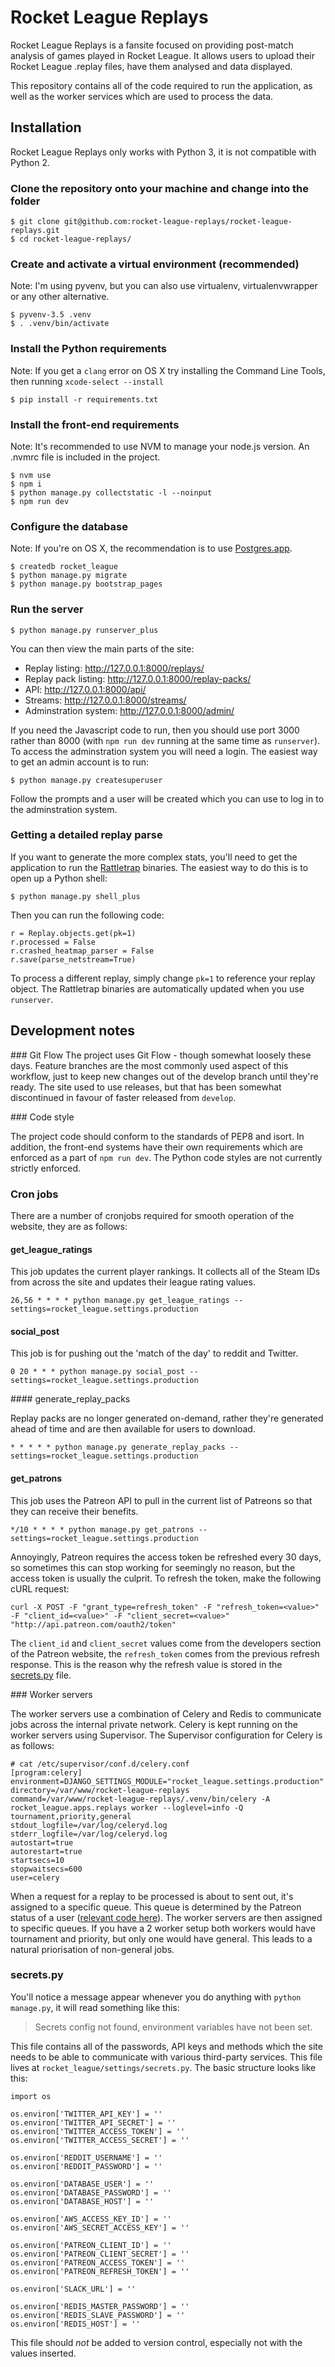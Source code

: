# Rocket League Replays

Rocket League Replays is a fansite focused on providing post-match analysis of games played in Rocket League.  It allows users to upload their Rocket League .replay files, have them analysed and data displayed.

This repository contains all of the code required to run the application, as well as the worker services which are used to process the data.

## Installation

Rocket League Replays only works with Python 3, it is not compatible with Python 2.

### Clone the repository onto your machine and change into the folder

```
$ git clone git@github.com:rocket-league-replays/rocket-league-replays.git
$ cd rocket-league-replays/
```

### Create and activate a virtual environment (recommended)

Note: I'm using pyvenv, but you can also use virtualenv, virtualenvwrapper or any other alternative.

```
$ pyvenv-3.5 .venv
$ . .venv/bin/activate
```

### Install the Python requirements

Note: If you get a `clang` error on OS X try installing the Command Line Tools, then running `xcode-select --install`

```
$ pip install -r requirements.txt
```

### Install the front-end requirements

Note: It's recommended to use NVM to manage your node.js version. An .nvmrc file is included in the project.

```
$ nvm use
$ npm i
$ python manage.py collectstatic -l --noinput
$ npm run dev
```

### Configure the database

Note: If you're on OS X, the recommendation is to use [Postgres.app](http://postgresapp.com/).

```
$ createdb rocket_league
$ python manage.py migrate
$ python manage.py bootstrap_pages
```

### Run the server

```
$ python manage.py runserver_plus
```

You can then view the main parts of the site:

* Replay listing: http://127.0.0.1:8000/replays/
* Replay pack listing: http://127.0.0.1:8000/replay-packs/
* API: http://127.0.0.1:8000/api/
* Streams: http://127.0.0.1:8000/streams/
* Adminstration system: http://127.0.0.1:8000/admin/

If you need the Javascript code to run, then you should use port 3000 rather than 8000 (with `npm run dev` running at the same time as `runserver`).  To access the adminstration system you will need a login.  The easiest way to get an admin account is to run:

```
$ python manage.py createsuperuser
```

Follow the prompts and a user will be created which you can use to log in to the adminstration system.

### Getting a detailed replay parse

If you want to generate the more complex stats, you'll need to get the application to run the [Rattletrap](https://github.com/tfausak/rattletrap/) binaries. The easiest way to do this is to open up a Python shell:

```
$ python manage.py shell_plus
```

Then you can run the following code:

```
r = Replay.objects.get(pk=1)
r.processed = False
r.crashed_heatmap_parser = False
r.save(parse_netstream=True)
```

To process a different replay, simply change `pk=1` to reference your replay object.  The Rattletrap binaries are automatically updated when you use `runserver`.

## Development notes

### Git Flow
The project uses Git Flow - though somewhat loosely these days.  Feature branches are the most commonly used aspect of this workflow, just to keep new changes out of the develop branch until they're ready.  The site used to use releases, but that has been somewhat discontinued in favour of faster released from `develop`.

### Code style

The project code should conform to the standards of PEP8 and isort. In addition, the front-end systems have their own requirements which are enforced as a part of `npm run dev`.  The Python code styles are not currently strictly enforced.


### Cron jobs

There are a number of cronjobs required for smooth operation of the website, they are as follows:


#### get_league_ratings

This job updates the current player rankings.  It collects all of the Steam IDs from across the site and updates their league rating values.

```
26,56 * * * * python manage.py get_league_ratings --settings=rocket_league.settings.production
```

#### social_post

This job is for pushing out the 'match of the day' to reddit and Twitter.

```
0 20 * * * python manage.py social_post --settings=rocket_league.settings.production
```

#### generate_replay_packs

Replay packs are no longer generated on-demand, rather they're generated ahead of time and are then available for users to download.

```
* * * * * python manage.py generate_replay_packs --settings=rocket_league.settings.production
```

#### get_patrons

This job uses the Patreon API to pull in the current list of Patreons so that they can receive their benefits.

```
*/10 * * * * python manage.py get_patrons --settings=rocket_league.settings.production
```

Annoyingly, Patreon requires the access token be refreshed every 30 days, so sometimes this can stop working for seemingly no reason, but the access token is usually the culprit.  To refresh the token, make the following cURL request:

```
curl -X POST -F "grant_type=refresh_token" -F "refresh_token=<value>" -F "client_id=<value>" -F "client_secret=<value>" "http://api.patreon.com/oauth2/token"
```

The `client_id` and `client_secret` values come from the developers section of the Patreon website, the `refresh_token` comes from the previous refresh response.  This is the reason why the refresh value is stored in the [secrets.py](#secretspy) file.


### Worker servers

The worker servers use a combination of Celery and Redis to communicate jobs across the internal private network.  Celery is kept running on the worker servers using Supervisor. The Supervisor configuration for Celery is as follows:

```
# cat /etc/supervisor/conf.d/celery.conf
[program:celery]
environment=DJANGO_SETTINGS_MODULE="rocket_league.settings.production"
directory=/var/www/rocket-league-replays
command=/var/www/rocket-league-replays/.venv/bin/celery -A rocket_league.apps.replays worker --loglevel=info -Q tournament,priority,general
stdout_logfile=/var/log/celeryd.log
stderr_logfile=/var/log/celeryd.log
autostart=true
autorestart=true
startsecs=10
stopwaitsecs=600
user=celery
```

When a request for a replay to be processed is about to sent out, it's assigned to a specific queue. This queue is determined by the Patreon status of a user ([relevant code here](https://github.com/rocket-league-replays/rocket-league-replays/blob/4ec54da45ef01d28664354ccaa93ef23cfd0ac50/rocket_league/apps/replays/models.py#L510-L520)).  The worker servers are then assigned to specific queues.  If you have a 2 worker setup both workers would have tournament and priority, but only one would have general. This leads to a natural priorisation of non-general jobs.

### secrets.py

You'll notice a message appear whenever you do anything with `python manage.py`, it will read something like this:

> Secrets config not found, environment variables have not been set.

This file contains all of the passwords, API keys and methods which the site needs to be able to communicate with various third-party services. This file lives at `rocket_league/settings/secrets.py`.  The basic structure looks like this:

```
import os

os.environ['TWITTER_API_KEY'] = ''
os.environ['TWITTER_API_SECRET'] = ''
os.environ['TWITTER_ACCESS_TOKEN'] = ''
os.environ['TWITTER_ACCESS_SECRET'] = ''

os.environ['REDDIT_USERNAME'] = ''
os.environ['REDDIT_PASSWORD'] = ''

os.environ['DATABASE_USER'] = ''
os.environ['DATABASE_PASSWORD'] = ''
os.environ['DATABASE_HOST'] = ''

os.environ['AWS_ACCESS_KEY_ID'] = ''
os.environ['AWS_SECRET_ACCESS_KEY'] = ''

os.environ['PATREON_CLIENT_ID'] = ''
os.environ['PATREON_CLIENT_SECRET'] = ''
os.environ['PATREON_ACCESS_TOKEN'] = ''
os.environ['PATREON_REFRESH_TOKEN'] = ''

os.environ['SLACK_URL'] = ''

os.environ['REDIS_MASTER_PASSWORD'] = ''
os.environ['REDIS_SLAVE_PASSWORD'] = ''
os.environ['REDIS_HOST'] = ''
```

This file should _not_ be added to version control, especially not with the values inserted.
